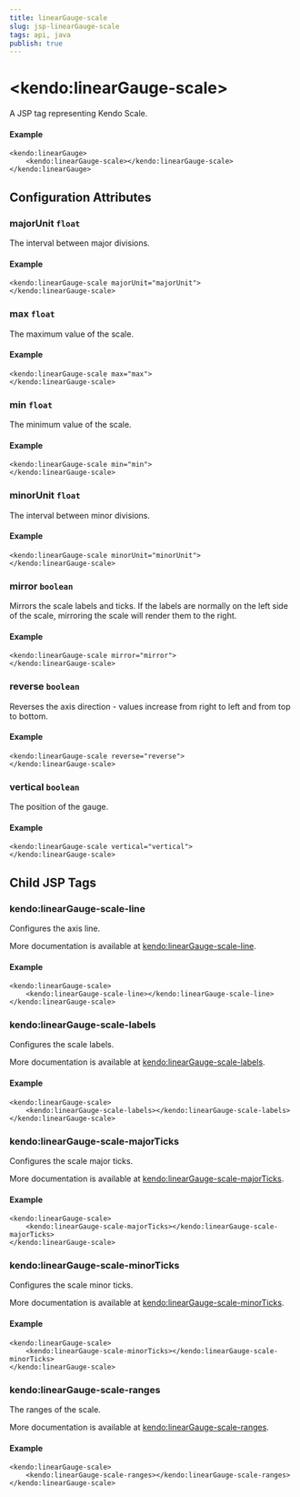```yaml
---
title: linearGauge-scale
slug: jsp-linearGauge-scale
tags: api, java
publish: true
---
```


# \<kendo:linearGauge-scale\>
A JSP tag representing Kendo Scale.

#### Example
    <kendo:linearGauge>
        <kendo:linearGauge-scale></kendo:linearGauge-scale>
    </kendo:linearGauge>


## Configuration Attributes


### majorUnit `float`

The interval between major divisions.

#### Example
    <kendo:linearGauge-scale majorUnit="majorUnit">
    </kendo:linearGauge-scale>



### max `float`

The maximum value of the scale.

#### Example
    <kendo:linearGauge-scale max="max">
    </kendo:linearGauge-scale>



### min `float`

The minimum value of the scale.

#### Example
    <kendo:linearGauge-scale min="min">
    </kendo:linearGauge-scale>



### minorUnit `float`

The interval between minor divisions.

#### Example
    <kendo:linearGauge-scale minorUnit="minorUnit">
    </kendo:linearGauge-scale>



### mirror `boolean`

Mirrors the scale labels and ticks.
If the labels are normally on the left side of the scale, mirroring the scale will render them to the right.

#### Example
    <kendo:linearGauge-scale mirror="mirror">
    </kendo:linearGauge-scale>



### reverse `boolean`

Reverses the axis direction - values increase from right to left and from top to bottom.

#### Example
    <kendo:linearGauge-scale reverse="reverse">
    </kendo:linearGauge-scale>



### vertical `boolean`

The position of the gauge.

#### Example
    <kendo:linearGauge-scale vertical="vertical">
    </kendo:linearGauge-scale>



## Child JSP Tags

### kendo:linearGauge-scale-line

Configures the axis line.

More documentation is available at [kendo:linearGauge-scale-line](/api/wrappers/jsp/lineargauge/scale-line).

#### Example

    <kendo:linearGauge-scale>
        <kendo:linearGauge-scale-line></kendo:linearGauge-scale-line>
    </kendo:linearGauge-scale>
 
### kendo:linearGauge-scale-labels

Configures the scale labels.

More documentation is available at [kendo:linearGauge-scale-labels](/api/wrappers/jsp/lineargauge/scale-labels).

#### Example

    <kendo:linearGauge-scale>
        <kendo:linearGauge-scale-labels></kendo:linearGauge-scale-labels>
    </kendo:linearGauge-scale>
 
### kendo:linearGauge-scale-majorTicks

Configures the scale major ticks.

More documentation is available at [kendo:linearGauge-scale-majorTicks](/api/wrappers/jsp/lineargauge/scale-majorticks).

#### Example

    <kendo:linearGauge-scale>
        <kendo:linearGauge-scale-majorTicks></kendo:linearGauge-scale-majorTicks>
    </kendo:linearGauge-scale>
 
### kendo:linearGauge-scale-minorTicks

Configures the scale minor ticks.

More documentation is available at [kendo:linearGauge-scale-minorTicks](/api/wrappers/jsp/lineargauge/scale-minorticks).

#### Example

    <kendo:linearGauge-scale>
        <kendo:linearGauge-scale-minorTicks></kendo:linearGauge-scale-minorTicks>
    </kendo:linearGauge-scale>
 
### kendo:linearGauge-scale-ranges

The ranges of the scale.

More documentation is available at [kendo:linearGauge-scale-ranges](/api/wrappers/jsp/lineargauge/scale-ranges).

#### Example

    <kendo:linearGauge-scale>
        <kendo:linearGauge-scale-ranges></kendo:linearGauge-scale-ranges>
    </kendo:linearGauge-scale>
 
